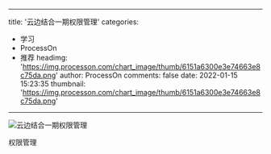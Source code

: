 
---
title: '云边结合一期权限管理'
categories: 
 - 学习
 - ProcessOn
 - 推荐
headimg: 'https://img.processon.com/chart_image/thumb/6151a6300e3e74663e8c75da.png'
author: ProcessOn
comments: false
date: 2022-01-15 15:23:35
thumbnail: 'https://img.processon.com/chart_image/thumb/6151a6300e3e74663e8c75da.png'
---

<div>   
<img class="thumb" alt="云边结合一期权限管理" src="https://img.processon.com/chart_image/thumb/6151a6300e3e74663e8c75da.png" referrerpolicy="no-referrer">
<p>权限管理</p>  
</div>
            